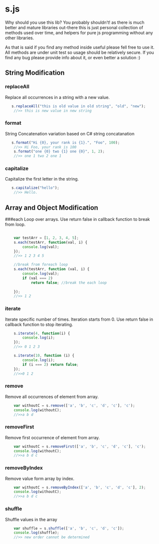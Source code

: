 s.js
======


Why should you use this lib?
You probably shouldn’t! as there is much better and mature libraries out-there this is just personal collection of methods used over time, and helpers for pure js programming without any other libraries.

As that is said if you find any method inside useful please fell free to use it. 
All methods are under unit test so usage should be relatively secure. If you find any bug please provide info about it, or even better a solution :)



String Modification
-----

### replaceAll
Replace all occurrences in a string with a new value. 

```javascript
   s.replaceAll("this is old value in old string", "old", "new");
    //>> this is new value in new string 
```

### format
 String Concatenation variation based on C# string concatanation    

```javascript
   s.format("Hi {0}, your rank is {1}.", "Foo", 100);
    //>> Hi Foo, your rank is 100
    s.format("one {0} two {1} one {0}", 1, 2);
    //>> one 1 two 2 one 1
```

### capitalize
 Capitalize the first letter in the string.    

```javascript
   s.capitalize("hello");
    //>> Hello.
```



Array and Object Modification
-----

###each
Loop over arrays. 
Use return false in callback function to break from loop. 

```javascript
   
    var testArr = [1, 2, 3, 4, 5];
    s.each(testArr, function(val, i) {
        console.log(val);
    });
    //>> 1 2 3 4 5

    //break from foreach loop
    s.each(testArr, function (val, i) {
        console.log(val);
        if (val === 2) 
            return false; //break the each loop
	
    });
    //>> 1 2

```

### iterate
Iterate specific number of times. Iteration starts from 0. 
Use return false in callback function to stop iterating. 

```javascript
    s.iterate(4, function(i) {
        console.log(i);
    });
    //>> 0 1 2 3

    s.iterate(10, function (i) {
        console.log(i);
        if (i === 2) return false;
    });
    //>>0 1 2
```

### remove
Remove all occurrences of element from array.

```javascript
    var withoutC = s.remove(['a', 'b', 'c', 'd', 'c'], 'c');
    console.log(withoutC);
    //>>a b d
```

### removeFirst
Remove first occurrence of element from array.

```javascript
    var withoutC = s.removeFirst(['a', 'b', 'c', 'd', 'c'], 'c');
    console.log(withoutC);
    //>>a b d c
```

### removeByIndex
Remove value form array by index.

```javascript
    var withoutC = s.removeByIndex(['a', 'b', 'c', 'd', 'c'], 2);
    console.log(withoutC);
    //>>a b d c
```
### shuffle
Shuffle values in the array

```javascript
    var shuffle = s.shuffle(['a', 'b', 'c', 'd', 'c']);
    console.log(shuffle);
    //>> new order cannot be determined
```


